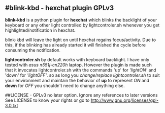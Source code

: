 #blink-kbd - hexchat plugin GPLv3
---
**blink-kbd** is a python plugin for **hexchat** which blinks the backlight
of your keyboard or any other light controlled by lightcontroler.sh
whenever you get highlighted/notification in hexchat.

blink-kbd will leave the light on until hexchat regains
focus/activity. Due to this, if the blinking has already started
it will finished the cycle before consuming the notification.

**lightcontroler.sh** by default works with keyboard backlight.
I have only tested with *asus n551j-cn220h* laptop. However the plugin
is made such that it invocates lightcontroler.sh with the commands
'up' for *'lightON'* and 'down' for *'lightOFF'*. so as long you
_change/replace lightcontroler.sh_ to suit your environment
and maintain the behavior of **up** to represent _ON_ and **down** for _OFF_
you shouldn't need to change anything else.


##LICENSE - GPLv3 no later option. Ignore any references to later versions
See LICENSE to know your rights or go to
http://www.gnu.org/licenses/gpl-3.0.txt
